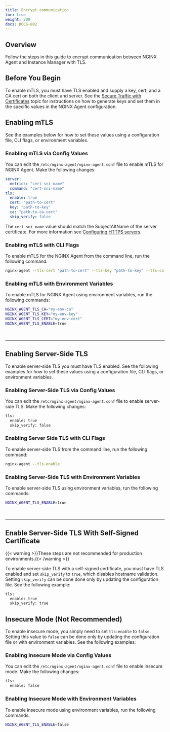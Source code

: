 ```yaml
---
title: Encrypt communication
toc: true
weight: 200
docs: DOCS-802
---
```


## Overview

Follow the steps in this guide to encrypt communication between NGINX Agent and Instance Manager with TLS.

## Before You Begin

To enable mTLS, you must have TLS enabled and supply a key, cert, and a CA cert on both the client and server. See the [Secure Traffic with Certificates](https://docs.nginx.com/nginx-instance-manager/system-configuration/secure-traffic/) topic for instructions on how to generate keys and set them in the specific values in the NGINX Agent configuration.

## Enabling mTLS

See the examples below for how to set these values using a configuration file, CLI flags, or environment variables.

### Enabling mTLS via Config Values

You can edit the `/etc/nginx-agent/nginx-agent.conf` file to enable mTLS for NGINX Agent. Make the following changes:

```yaml
server:
  metrics: "cert-sni-name"
  command: "cert-sni-name"
tls:
  enable: true
  cert: "path-to-cert"
  key: "path-to-key"
  ca: "path-to-ca-cert"
  skip_verify: false
```

The `cert-sni-name` value should match the SubjectAltName of the server certificate. For more information see [Configuring HTTPS servers](http://nginx.org/en/docs/http/configuring_https_servers.html).

### Enabling mTLS with CLI Flags

To enable mTLS for the NGINX Agent from the command line, run the following command:

```bash
nginx-agent --tls-cert "path-to-cert" --tls-key "path-to-key" --tls-ca "path-to-ca-cert" --tls-enable
```

### Enabling mTLS with Environment Variables

To enable mTLS for NGINX Agent using environment variables, run the following commands:

```bash
NGINX_AGENT_TLS_CA="my-env-ca"
NGINX_AGENT_TLS_KEY="my-env-key"
NGINX_AGENT_TLS_CERT="my-env-cert"
NGINX_AGENT_TLS_ENABLE=true
```

<br>

---

## Enabling Server-Side TLS

To enable server-side TLS you must have TLS enabled. See the following examples for how to set these values using a configuration file, CLI flags, or environment variables.

### Enabling Server-Side TLS via Config Values

You can edit the `/etc/nginx-agent/nginx-agent.conf` file to enable server-side TLS. Make the following changes:

```bash
tls:
  enable: true
  skip_verify: false
```

### Enabling Server Side TLS with CLI Flags

To enable server-side TLS from the command line, run the following command:

```bash
nginx-agent --tls-enable
```

### Enabling Server-Side TLS with Environment Variables

To enable server-side TLS using environment variables, run the following commands:

```bash
NGINX_AGENT_TLS_ENABLE=true
```

<br>

---

## Enable Server-Side TLS With Self-Signed Certificate

{{< warning >}}These steps are not recommended for production environments.{{< /warning >}}

To enable server-side TLS with a self-signed certificate, you must have TLS enabled and set `skip_verify` to `true`, which disables hostname validation. Setting `skip_verify` can be done done only by updating the configuration file. See the following example:

```bash
tls:
  enable: true
  skip_verify: true
```

## Insecure Mode (Not Recommended)

To enable insecure mode, you simply need to set `tls:enable` to `false`. Setting this value to `false` can be done only by updating the configuration file or with environment variables. See the following examples:

### Enabling Insecure Mode via Config Values

You can edit the `/etc/nginx-agent/nginx-agent.conf` file to enable insecure mode. Make the following changes:

```bash
tls:
  enable: false
```

### Enabling Insecure Mode with Environment Variables

To enable insecure mode using environment variables, run the following commands:

```bash
NGINX_AGENT_TLS_ENABLE=false
```
